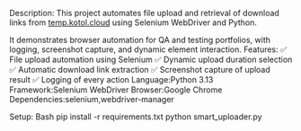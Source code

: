 Description:
This project automates file upload and retrieval of download links from [temp.kotol.cloud](https://www.temp.kotol.cloud/) using Selenium WebDriver and Python.

It demonstrates browser automation for QA and testing portfolios, with logging, screenshot capture, and dynamic element interaction.
Features:
✅ File upload automation using Selenium
✅ Dynamic upload duration selection
✅ Automatic download link extraction
✅ Screenshot capture of upload result
✅ Logging of every action
Language:Python 3.13
Framework:Selenium WebDriver
Browser:Google Chrome
Dependencies:selenium,webdriver-manager

Setup:
Bash
pip install -r requirements.txt
python smart_uploader.py
